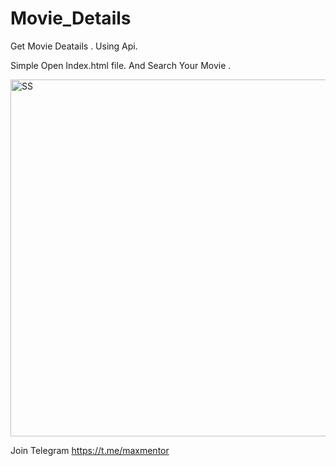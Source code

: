 # Movie_Details
Get Movie Deatails . Using Api.

Simple Open Index.html file. And Search Your Movie .

<img width="571" alt="SS" src="https://user-images.githubusercontent.com/104275584/219426238-edbbdda9-c7f5-4c0b-b5e2-1d86c465498a.png">

Join Telegram https://t.me/maxmentor
